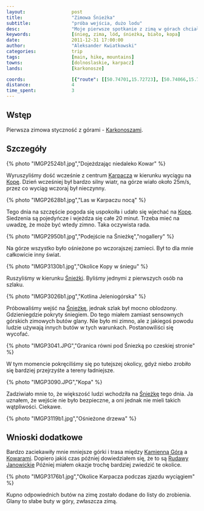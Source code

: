 ```yaml
---
layout:                 post
title:                  "Zimowa Śnieżka"
subtitle:               "próba wejścia, dużo lodu"
desc:                   "Moje pierwsze spotkanie z zimą w górach chciałem zacząć od Śnieżki. Zaskoczyła mnie ilość śniegu, która tworzyła całkowicie inne widoki, niż z jakimi miałem styczność do tej pory."
keywords:               [śnieg, zima, lód, śnieżka, biało, kopa]
date:                   2011-12-31 17:00:00
author:                 "Aleksander Kwiatkowski"
categories:             trip
tags:                   [main, hike, mountains]
towns:                  [dolnoslaskie, karpacz]
lands:                  [karkonosze]

coords:                 [{"route": [[50.74701,15.72723], [50.74066,15.72461], [50.73658,15.73371]], "type": "hike"}, {"route": [[50.91864,16.10042], [50.84141,16.03450], [50.79358,16.04051], [50.78555,16.02463], [50.77426,16.00798], [50.77796,15.94944], [50.77036,15.93056], [50.77644,15.90755], [50.75418,15.86893], [50.76324,15.86670], [50.77204,15.85666], [50.79369,15.86550], [50.79141,15.85271], [50.80259,15.83760], [50.79098,15.80722], [50.79261,15.77804], [50.78289,15.76550], [50.77530,15.75829], [50.77274,15.74963], [50.77622,15.74319], [50.77361,15.73881]], "type": "car"}, {"route": [[50.77350,15.73924], [50.76846,15.73023], [50.74706,15.72731]], "type": "train"}]
distance:               4
time_spent:             3
---
```


[wiki-karkonosze]:      https://pl.wikipedia.org/wiki/Karkonosze
[wiki-karpacz]:         https://pl.wikipedia.org/wiki/Karpacz
[wiki-kopa]:            https://pl.wikipedia.org/wiki/Kopa_(Karkonosze)
[wiki-kamienna]:        https://pl.wikipedia.org/wiki/Kamienna_G%C3%B3ra
[wiki-kowary]:          https://pl.wikipedia.org/wiki/Kowary
[wiki-sniezka]:         https://pl.wikipedia.org/wiki/%C5%9Anie%C5%BCka

Wstęp
-----

Pierwsza zimowa styczność z górami - [Karkonoszami][wiki-karkonosze].

Szczegóły
---------

{% photo "IMGP2524b1.jpg","Dojeżdzając niedaleko Kowar" %}

Wyruszyliśmy dość wcześnie z centrum [Karpacza][wiki-karpacz] w kierunku wyciągu na [Kopę][wiki-kopa]. Dzień wcześniej
był bardzo silny wiatr, na górze wiało około 25m/s, przez co wyciąg wczoraj
był nieczynny.

{% photo "IMGP2628b1.jpg","Las w Karpaczu nocą" %}

Tego dnia na szczęście pogoda się uspokoiła
i udało się wjechać na [Kopę][wiki-kopa]. Siedzenia są pojedyńcze i wjeżdza się całe 20 minut. Trzeba mieć na uwadzę, że może być wtedy zimno. Taka oczywista rada.

{% photo "IMGP2950b1.jpg","Podejście na Śnieżkę","nogallery" %}

Na górze wszystko było ośnieżone po wczorajszej zamieci. Był to dla mnie całkowicie inny świat.

{% photo "IMGP3130b1.jpg","Okolice Kopy w śniegu" %}

Ruszyliśmy w kierunku [Śnieżki][wiki-sniezka]. Byliśmy jednymi z pierwszych osób na szlaku.

{% photo "IMGP3026b1.jpg","Kotlina Jeleniogórska" %}

Próbowaliśmy wejść
na [Śnieżkę][wiki-sniezka], jednak szlak był mocno oblodzony. Gdzieniegdzie pokryty śniegiem.
Do tego miałem zamiast sensownych górskich zimowych butów glany. Nie było mi zimno, ale z jakiegoś
powodu ludzie używają innych butów w tych warunkach. Postanowiliści się wycofać.

{% photo "IMGP3041.JPG","Granica równi pod Śniezką po czeskiej stronie" %}

W tym momencie pokręciliśmy się po tutejszej okolicy, gdyż niebo zrobiło się bardziej przejrzyśte a tereny ładniejsze.

{% photo "IMGP3090.JPG","Kopa" %}

Zadziwiało mnie to, że większość ludzi wchodziła na [Śnieżkę][wiki-sniezka] tego dnia.
Ja uznałem, że wejście nie było bezpieczne, a oni jednak
nie mieli takich wątpliwości. Ciekawe.

{% photo "IMGP3119b1.jpg","Ośnieżone drzewa" %}

Wnioski dodatkowe
-----------------

Bardzo zaciekawiły mnie mniejsze górki i trasa między [Kamienną Górą][wiki-kamienna] a
[Kowarami][wiki-kowary]. Dopiero jakiś czas później dowiedziałem się, że to są [Rudawy Janowickie](/land/rudawy_janowickie/)
Później miałem okazje trochę bardziej zwiedzić te okolice.

{% photo "IMGP3176b1.jpg","Okolice Karpacza podczas zjazdu wyciągiem" %}

Kupno odpowiednich butów na zimę zostało dodane do listy do zrobienia.
Glany to słabe buty w góry, zwłaszcza zimą.
